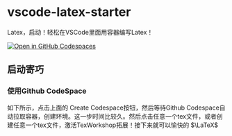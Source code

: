 # vscode-latex-starter
Latex，启动！轻松在VSCode里面用容器编写Latex！

[![Open in GitHub Codespaces](https://github.com/codespaces/badge.svg)](https://codespaces.new/Musicminion/vscode-latex-starter)

## 启动寄巧

### 使用Github CodeSpace

如下所示，点击上面的 Create Codespace按钮，然后等待Github Codespace自动拉取容器，创建环境。这一步时间比较久。然后点击任意一个tex文件，或者创建任意一个tex文件，激活TexWorkshop拓展！接下来就可以愉快的 $\LaTeX\$
